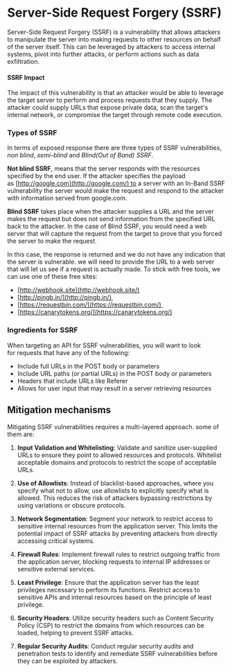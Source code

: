 # Server-Side Request Forgery (SSRF)
Server-Side Request Forgery (SSRF) is a vulnerability that allows attackers to manipulate the server into making requests to other resources on behalf of the server itself. This can be leveraged by attackers to access internal systems, pivot into further attacks, or perform actions such as data exfiltration.

#### SSRF Impact
The impact of this vulnerability is that an attacker would be able to leverage the target server to perform and process requests that they supply. The attacker could supply URLs that expose private data, scan the target's internal network, or compromise the target through remote code execution.

### Types of SSRF
In terms of exposed response there are three types of SSRF vulnerabilities, *non blind*, *semi-blind* and *Blind(Out of Band) SSRF*. 

**Not blind SSRF**, means that the server responds with the resources specified by the end user. If the attacker specifies the payload as [http://google.com](http://google.com/) to a server with an In-Band SSRF vulnerability the server would make the request and respond to the attacker with information served from google.com. 

**Blind SSRF** takes place when the attacker supplies a URL and the server makes the request but does not send information from the specified URL back to the attacker. In the case of Blind SSRF, you would need a web server that will capture the request from the target to prove that you forced the server to make the request.

In this case, the response is returned and we do not have any indication that the server is vulnerable. we will need to provide the URL to a web server that will let us see if a request is actually made. To stick with free tools, we can use one of these free sites: 
- [http://webhook.site](http://webhook.site/)
- [http://pingb.in/](http://pingb.in/) 
- [https://requestbin.com/](https://requestbin.com/) 
- [https://canarytokens.org/](https://canarytokens.org/)

### Ingredients for SSRF

When targeting an API for SSRF vulnerabilities, you will want to look for requests that have any of the following:  

- Include full URLs in the POST body or parameters
- Include URL paths (or partial URLs) in the POST body or parameters
- Headers that include URLs like Referer
- Allows for user input that may result in a server retrieving resources


## Mitigation mechanisms
Mitigating SSRF vulnerabilities requires a multi-layered approach. some of them are:

1. **Input Validation and Whitelisting**: Validate and sanitize user-supplied URLs to ensure they point to allowed resources and protocols. Whitelist acceptable domains and protocols to restrict the scope of acceptable URLs.
    
2. **Use of Allowlists**: Instead of blacklist-based approaches, where you specify what not to allow, use allowlists to explicitly specify what is allowed. This reduces the risk of attackers bypassing restrictions by using variations or obscure protocols.
    
3. **Network Segmentation**: Segment your network to restrict access to sensitive internal resources from the application server. This limits the potential impact of SSRF attacks by preventing attackers from directly accessing critical systems.
    
4. **Firewall Rules**: Implement firewall rules to restrict outgoing traffic from the application server, blocking requests to internal IP addresses or sensitive external services.
    
5. **Least Privilege**: Ensure that the application server has the least privileges necessary to perform its functions. Restrict access to sensitive APIs and internal resources based on the principle of least privilege.
    
6. **Security Headers**: Utilize security headers such as Content Security Policy (CSP) to restrict the domains from which resources can be loaded, helping to prevent SSRF attacks.
    
7. **Regular Security Audits**: Conduct regular security audits and penetration tests to identify and remediate SSRF vulnerabilities before they can be exploited by attackers.